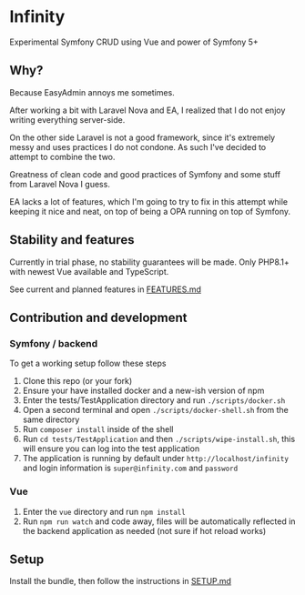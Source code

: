 # Infinity
Experimental Symfony CRUD using Vue and power of Symfony 5+

## Why?
Because EasyAdmin annoys me sometimes.

After working a bit with Laravel Nova and EA,
I realized that I do not enjoy writing everything server-side.

On the other side Laravel is not a good framework, since it's extremely
messy and uses practices I do not condone. As such I've decided to
attempt to combine the two.

Greatness of clean code and good practices of Symfony
and some stuff from Laravel Nova I guess.

EA lacks a lot of features, which I'm going to try to fix in this attempt
while keeping it nice and neat, on top of being a OPA running on top of
Symfony.

## Stability and features

Currently in trial phase, no stability guarantees will be made.
Only PHP8.1+ with newest Vue available and TypeScript.

See current and planned features in [FEATURES.md](FEATURES.md)

## Contribution and development

### Symfony / backend

To get a working setup follow these steps

1. Clone this repo (or your fork)
2. Ensure your have installed docker and a new-ish version of npm
3. Enter the tests/TestApplication directory and run `./scripts/docker.sh`
4. Open a second terminal and open `./scripts/docker-shell.sh` from the same directory
5. Run `composer install` inside of the shell
6. Run `cd tests/TestApplication` and then `./scripts/wipe-install.sh`, this will ensure you can log into the test application
7. The application is running by default under `http://localhost/infinity` and login information is `super@infinity.com` and `password`

### Vue

1. Enter the `vue` directory and run `npm install`
2. Run `npm run watch` and code away, files will be automatically reflected in the backend application as needed (not sure if hot reload works)

## Setup

Install the bundle, then follow the instructions in [SETUP.md](SETUP.md)